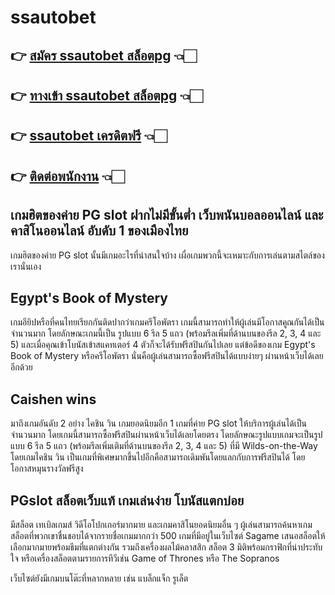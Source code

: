 # ssautobet
## 👉 [สมัคร ssautobet สล็อตpg](https://bit.ly/3SjoJOT) 👈🏻
## 👉 [ทางเข้า ssautobet สล็อตpg](https://bit.ly/3SjoJOT) 👈🏻
## 👉 [ssautobet  เครดิตฟรี](https://bit.ly/3SjoJOT) 👈🏻
## 👉 [ติดต่อพนักงาน](https://bit.ly/3BIgaGa) 👈🏻



## เกมฮิตของค่าย PG slot ฝากไม่มีขั้นต่ำ  เว็บพนันบอลออนไลน์ และ คาสิโนออนไลน์ อับดับ 1 ของเมืองไทย

เกมฮิตของค่าย PG slot นั้นมีเกมอะไรที่น่าสนใจบ้าง เผื่อเกมพวกนี้จะเหมาะกับการเล่นตามสไตล์ของเรานั่นเอง

## Egypt's Book of Mystery
เกมอียิปหรือที่คนไทยเรียกกันติดปากว่าเกมครีโอพัตรา เกมนี้สามารถทำให้ผู้เล่นมีโอกาสคูณกันได้เป็นจำนวนมาก โดยลักษณะเกมนี้เป็น รูปแบบ 6 รีล 5 แถว (พร้อมรีลเพิ่มที่ด้านบนของรีล 2, 3, 4 และ 5) และเมื่อคุณเข้าโบนัสเข้าสแคทเตอร์ 4 ตัวก็จะได้รับฟรีสปินกันไปเลย แต่ข้อดีของเกม Egypt's Book of Mystery หรือครีโอพัตรา นั่นคือผู้เล่นสามารถซื้อฟรีสปินได้แบบง่ายๆ ผ่านหน้าเว็บได้เลยอีกด้วย


## Caishen wins
มาถึงเกมอันดับ 2 อย่าง ไคชิน วิน เกมยอดนิยมอีก 1 เกมที่ค่าย PG slot ให้บริการผู้เล่นได้เป็นจำนวนมาก โดยเกมนี้สามารถซื้อฟรีสปินผ่านหน้าเว็บได้เลยโดยตรง โดยลักษณะรูปแบบเกมจะเป็นรูปแบบ 6 รีล 5 แถว (พร้อมรีลเพิ่มเติมที่ด้านบนของรีล 2, 3, 4 และ 5) ที่มี Wilds-on-the-Way โดยเกมไคชิน วิน เป็นเกมที่พิเศษมากขึ้นไปอีกคือสามารถเดิมพันโดยแลกกับการฟรีสปินได้ โดยโอกาสหมุนรางวัลฟรีสูง

## PGslot สล็อตเว็บแท้ เกมเล่นง่าย โบนัสแตกบ่อย


มีสล็อต เทเบิลเกมส์ วิดีโอโปกเกอร์มากมาย และเกมคาสิโนยอดนิยมอื่น ๆ ผู้เล่นสามารถค้นหาเกมสล็อตที่พวกเขาชื่นชอบได้จากรายชื่อเกมมากกว่า 500 เกมที่มีอยู่ในเว็บไซต์ Sagame เสนอสล็อตให้เลือกมากมายพร้อมธีมที่แตกต่างกัน รวมถึงเครื่องผลไม้คลาสสิก สล็อต 3 มิติพร้อมกราฟิกที่น่าประทับใจ หรือเครื่องสล็อตตามรายการทีวีเช่น Game of Thrones หรือ The Sopranos

เว็บไซต์ยังมีเกมบนโต๊ะที่หลากหลาย เช่น แบล็กแจ็ก รูเล็ต
